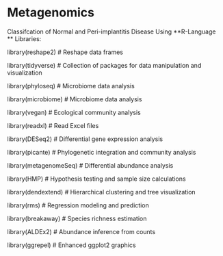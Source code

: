 # Metagenomics
Classifcation of Normal and Peri-implantitis Disease Using **R-Language
**
Libraries:

library(reshape2)  # Reshape data frames

library(tidyverse)  # Collection of packages for data manipulation and visualization

library(phyloseq)  # Microbiome data analysis

library(microbiome)  # Microbiome data analysis

library(vegan)  # Ecological community analysis

library(readxl)  # Read Excel files

library(DESeq2)  # Differential gene expression analysis

library(picante)  # Phylogenetic integration and community analysis

library(metagenomeSeq)  # Differential abundance analysis

library(HMP)  # Hypothesis testing and sample size calculations

library(dendextend)  # Hierarchical clustering and tree visualization

library(rms)  # Regression modeling and prediction

library(breakaway)  # Species richness estimation

library(ALDEx2)  # Abundance inference from counts

library(ggrepel)  # Enhanced ggplot2 graphics

